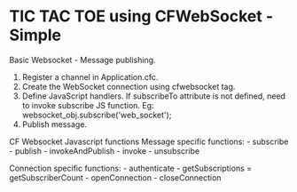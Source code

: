 # TIC TAC TOE using CFWebSocket - Simple


Basic Websocket - Message publishing.
1. Register a channel in Application.cfc.
2. Create the WebSocket connection using cfwebsocket tag.
3. Define JavaScript handlers. If subscribeTo attribute is not defined, need to invoke subscribe JS function. Eg: websocket_obj.subscribe('web_socket');
4. Publish message.


CF Websocket Javascript functions
Message specific functions:
    - subscribe
    - publish
    - invokeAndPublish
    - invoke
    - unsubscribe

Connection specific functions:
    - authenticate
    - getSubscriptions
    = getSubscriberCount
    - openConnection
    - closeConnection

